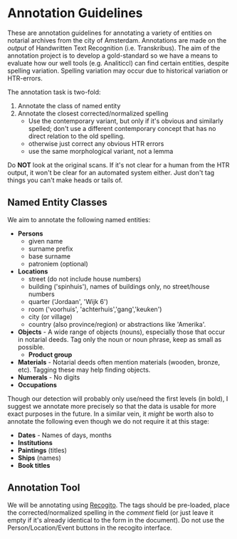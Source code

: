 # Annotation Guidelines

These are annotation guidelines for annotating a variety of entities on
notarial archives from the city of Amsterdam.  Annotations are made on the
*output* of Handwritten Text Recognition (i.e. Transkribus). The aim of the
annotation project is to develop a gold-standard so we have a means to evaluate
how our well tools (e.g. Analiticcl) can find certain entities, despite
spelling variation. Spelling variation may occur due to historical variation or
HTR-errors.

The annotation task is two-fold:

1. Annotate the class of named entity
2. Annotate the closest corrected/normalized spelling
    * Use the contemporary variant, but only if it's obvious and similarly spelled; don't use a different contemporary concept that has no direct relation to the old spelling.
    * otherwise just correct any obvious HTR errors
    * use the same morphological variant, not a lemma

Do **NOT** look at the original scans. If it's not clear for a human from the
HTR output, it won't be clear for an automated system either. Just don't tag
things you can't make heads or tails of.

## Named Entity Classes

We aim to annotate the following named entities:

* **Persons**
    * given name
    * surname prefix
    * base surname
    * patroniem (optional)
* **Locations**
    * street (do not include house numbers)
    * building ('spinhuis'), names of buildings only, no street/house numbers
    * quarter ('Jordaan', 'Wijk 6')
    * room ('voorhuis', 'achterhuis','gang','keuken')
    * city (or village)
    * country (also province/region) or abstractions like 'Amerika'.
* **Objects**  - A wide range of objects (nouns), especially those that occur in notarial deeds. Tag only the noun or noun phrase, keep as small as possible.
    * **Product group**
* **Materials** - Notarial deeds often mention materials (wooden, bronze, etc). Tagging these may help finding objects.
* **Numerals** - No digits
* **Occupations**

Though our detection will probably only use/need the first levels (in bold), I suggest we annotate more precisely
so that the data is usable for more exact purposes in the future. In a similar vein, it *might* be worth also to annotate the following even though
we do not require it at this stage:

* **Dates** - Names of days, months
* **Institutions**
* **Paintings** (titles)
* **Ships** (names)
* **Book titles**

## Annotation Tool

We will be annotating using [Recogito](https://recogito.pelagios.org/). The tags should be pre-loaded, place the corrected/normalized spelling in the *comment* field (or just leave it empty if it's already identical to the form in the document). Do not use the Person/Location/Event buttons in the recogito interface.

